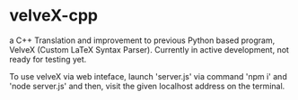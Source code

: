 ﻿# velveX-cpp

a C++ Translation and improvement to previous Python based program, VelveX (Custom LaTeX Syntax Parser). Currently in active development, not ready for testing yet.

To use velveX via web inteface, launch 'server.js' via command 'npm i' and 'node server.js' and then, visit the given localhost address on the terminal. 

